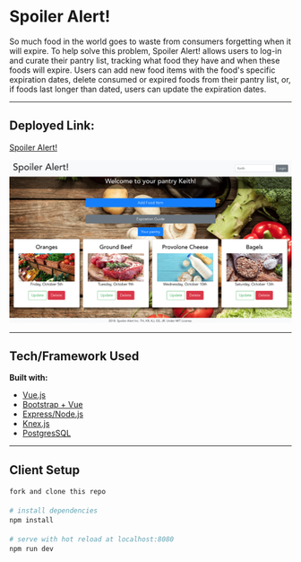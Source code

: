 # Spoiler Alert!

So much food in the world goes to waste from consumers forgetting when it will expire. To help solve this problem, Spoiler Alert! allows users to log-in and curate their pantry list, tracking what food they have and when these foods will expire. Users can add new food items with the food's specific expiration dates, delete consumed or expired foods from their pantry list, or, if foods last longer than dated, users can update the expiration dates.

---

## Deployed Link:

[Spoiler Alert!](https://spoiler-alert-6e53f.firebaseapp.com/?#/)

![Spoiler Alert! Screenshot](./Spoiler-Alert-Screenshot.png)

---

## Tech/Framework Used

<b>Built with:</b>
- [Vue.js](https://vuejs.org/)
- [Bootstrap + Vue](https://bootstrap-vue.js.org/)
- [Express/Node.js](http://expressjs.com/)
- [Knex.js](https://knexjs.org/)
- [PostgresSQL](https://www.postgresql.org/)

---

## Client Setup

``` bash
fork and clone this repo

# install dependencies
npm install

# serve with hot reload at localhost:8080
npm run dev

```